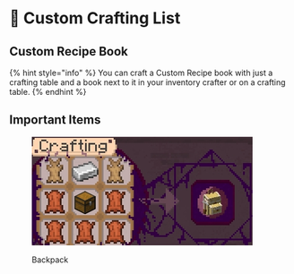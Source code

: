 # 📎 Custom Crafting List

## Custom Recipe Book

{% hint style="info" %}
You can craft a Custom Recipe book with just a crafting table and a book next to it in your inventory crafter or on a crafting table.
{% endhint %}

## Important Items

<figure><img src="../../.gitbook/assets/javaw_9Shv23do3F.jpg" alt=""><figcaption><p>Backpack</p></figcaption></figure>
